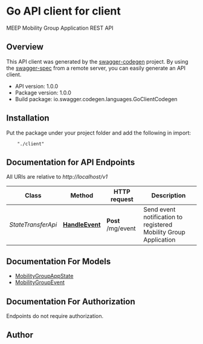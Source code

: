 # Go API client for client

MEEP Mobility Group Application REST API

## Overview
This API client was generated by the [swagger-codegen](https://github.com/swagger-api/swagger-codegen) project.  By using the [swagger-spec](https://github.com/swagger-api/swagger-spec) from a remote server, you can easily generate an API client.

- API version: 1.0.0
- Package version: 1.0.0
- Build package: io.swagger.codegen.languages.GoClientCodegen

## Installation
Put the package under your project folder and add the following in import:
```
    "./client"
```

## Documentation for API Endpoints

All URIs are relative to *http://localhost/v1*

Class | Method | HTTP request | Description
------------ | ------------- | ------------- | -------------
*StateTransferApi* | [**HandleEvent**](docs/StateTransferApi.md#handleevent) | **Post** /mg/event | Send event notification to registered Mobility Group Application


## Documentation For Models

 - [MobilityGroupAppState](docs/MobilityGroupAppState.md)
 - [MobilityGroupEvent](docs/MobilityGroupEvent.md)


## Documentation For Authorization
 Endpoints do not require authorization.


## Author



